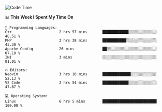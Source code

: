 <!-- [![Top Langs](https://github-readme-stats.vercel.app/api/top-langs/?username=gagahsyuja&theme=dracula&hide_border=true&border_radius=7)](https://github.com/anuraghazra/github-readme-stats) -->

<!--START_SECTION:waka-->
![Code Time](http://img.shields.io/badge/Code%20Time-634%20hrs%2011%20mins-blue)

📊 **This Week I Spent My Time On** 

```text
💬 Programming Languages: 
C++                      2 hrs 57 mins       ████████████░░░░░░░░░░░░░   48.51 % 
PHP                      2 hrs 38 mins       ███████████░░░░░░░░░░░░░░   43.30 % 
Apache Config            26 mins             ██░░░░░░░░░░░░░░░░░░░░░░░   07.18 % 
INI                      3 mins              ░░░░░░░░░░░░░░░░░░░░░░░░░   01.01 % 

🔥 Editors: 
Neovim                   3 hrs 10 mins       █████████████░░░░░░░░░░░░   52.13 % 
VS Code                  2 hrs 54 mins       ████████████░░░░░░░░░░░░░   47.87 % 

💻 Operating System: 
Linux                    6 hrs 5 mins        █████████████████████████   100.00 % 
```


<!--END_SECTION:waka-->

